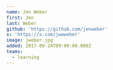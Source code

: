 ```yaml
---
name: Jen Weber
first: Jen
last: Weber
github: 'https://github.com/jenweber'
x: 'https://x.com/jwwweber'
image: jweber.jpg
added: 2017-09-24T09:00:00.000Z
teams:
  - learning
---
```

